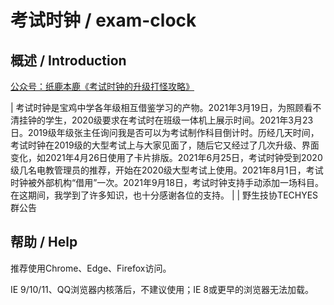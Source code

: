 # 考试时钟 / exam-clock

## 概述 / Introduction

[公众号：纸鹿本鹿《考试时钟的升级打怪攻略》](https://mp.weixin.qq.com/s?__biz=MzkyMTI4OTcyMw==&mid=2247483696&idx=1&sn=c8df6332c7cceac0187bb96a88a3c4f6)

| 考试时钟是宝鸡中学各年级相互借鉴学习的产物。2021年3月19日，为照顾看不清挂钟的学生，2020级要求在考试时在班级一体机上展示时间。2021年3月23日。2019级年级张主任询问我是否可以为考试制作科目倒计时。历经几天时间，考试时钟在2019级的大型考试上与大家见面了，随后它又经过了几次升级、界面变化，如2021年4月26日使用了卡片排版。2021年6月25日，考试时钟受到2020级几名电教管理员的推荐，开始在2020级大型考试上使用。2021年8月1日，考试时钟被外部机构“借用”一次。2021年9月18日，考试时钟支持手动添加一场科目。在这期间，我学到了许多知识，也十分感谢各位的支持。
|
| 野生技协TECHYES 群公告

## 帮助 / Help

推荐使用Chrome、Edge、Firefox访问。

IE 9/10/11、QQ浏览器内核落后，不建议使用；IE 8或更早的浏览器无法加载。
